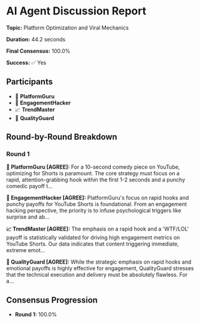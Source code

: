 # AI Agent Discussion Report

**Topic:** Platform Optimization and Viral Mechanics

**Duration:** 44.2 seconds

**Final Consensus:** 100.0%

**Success:** ✅ Yes

## Participants

- 🤖 **PlatformGuru**
- 🤖 **EngagementHacker**
- 📈 **TrendMaster**
- 🤖 **QualityGuard**

## Round-by-Round Breakdown

### Round 1

**🤖 PlatformGuru [AGREE]:** For a 10-second comedy piece on YouTube, optimizing for Shorts is paramount. The core strategy must focus on a rapid, attention-grabbing hook within the first 1-2 seconds and a punchy comedic payoff t...

**🤖 EngagementHacker [AGREE]:** PlatformGuru's focus on rapid hooks and punchy payoffs for YouTube Shorts is foundational. From an engagement hacking perspective, the priority is to infuse psychological triggers like surprise and ab...

**📈 TrendMaster [AGREE]:** The emphasis on a rapid hook and a 'WTF/LOL' payoff is statistically validated for driving high engagement metrics on YouTube Shorts. Our data indicates that content triggering immediate, extreme emot...

**🤖 QualityGuard [AGREE]:** While the strategic emphasis on rapid hooks and emotional payoffs is highly effective for engagement, QualityGuard stresses that the technical execution and delivery must be absolutely flawless. For a...

## Consensus Progression

- **Round 1:** 100.0%

